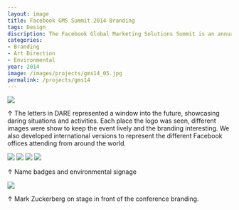 ```yaml
---
layout: image
title: Facebook GMS Summit 2014 Branding
tags: Design
discription: The Facebook Global Marketing Solutions Summit is an annual internal sales conference held in San Francisco, CA. In 2014, I designed and developed the conference's identity based on the theme "Dare." Instead of a traditional static logo like the conference had done in the past, I developed an ever-changing system where the letters in DARE revealed different imagery of daring or adventurous activities. In addition to the branding, I also worked on all the environmental design, signage, and stage design.
categories:
- Branding
- Art Direction
- Environmental
year: 2014
image: /images/projects/gms14_05.jpg
permalink: /projects/gms14
---
```


<img src="/images/projects/gms14_01.jpg">

<div class="images-right"><p>&uarr; The letters in DARE represented a window into the future, showcasing daring situations and activities. Each place the logo was seen, different images were show to keep the event lively and the branding interesting. We also developed international versions to represent the different Facebook offices attending from around the world.</p></div>
<section class="clear"></section>

<img src="/images/projects/gms14_05.jpg">
<img src="/images/projects/gms14_06.jpg">
<img src="/images/projects/gms14_02.jpg">
<img src="/images/projects/gms14_03.jpg">

<div class="images-right"><p>&uarr; Name badges and environmental signage</p></div>


<img src="/images/projects/gms14_04.jpg">
<div class="images-right"><p>&uarr; Mark Zuckerberg on stage in front of the conference branding.</p></div>
